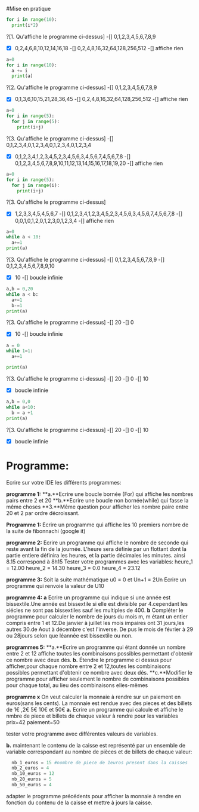 #Mise en pratique


```python
for i in range(10):
  print(i*2)
```

?[1. Qu'affiche le programme ci-dessus]
-[] 0,1,2,3,4,5,6,7,8,9
-[X] 0,2,4,6,8,10,12,14,16,18
-[] 0,2,4,8,16,32,64,128,256,512
-[] affiche rien


```python
a=0
for i in range(10):
  a += i
  print(a)
```

?[2. Qu'affiche le programme ci-dessus]
-[] 0,1,2,3,4,5,6,7,8,9
-[X] 0,1,3,6,10,15,21,28,36,45
-[] 0,2,4,8,16,32,64,128,256,512
-[] affiche rien


```python
a=0
for i in range(5):
  for j in range(5):
    print(i+j)
```

?[3. Qu'affiche le programme ci-dessus]
-[] 0,1,2,3,4,0,1,2,3,4,0,1,2,3,4,0,1,2,3,4
-[X] 0,1,2,3,4,1,2,3,4,5,2,3,4,5,6,3,4,5,6,7,4,5,6,7,8
-[] 0,1,2,3,4,5,6,7,8,9,10,11,12,13,14,15,16,17,18,19,20
-[] affiche rien


```python
a=0
for i in range(5):
  for j in range(i):
    print(i+j)
```
?[3. Qu'affiche le programme ci-dessus]
-[X] 1,2,3,3,4,5,4,5,6,7
-[] 0,1,2,3,4,1,2,3,4,5,2,3,4,5,6,3,4,5,6,7,4,5,6,7,8
-[] 0,0,1,0,1,2,0,1,2,3,0,1,2,3,4
-[] affiche rien



```python
a=0
while a < 10:
  a+=1
print(a)
```
?[3. Qu'affiche le programme ci-dessus]
-[] 0,1,2,3,4,5,6,7,8,9
-[] 0,1,2,3,4,5,6,7,8,9,10
-[X] 10
-[] boucle infinie


```python
a,b = 0,20
while a < b:
  a+=1
  b-=1
print(a)
```
?[3. Qu'affiche le programme ci-dessus]
-[] 20
-[] 0
-[X] 10
-[] boucle infinie


```python
a = 0
while 1=1:
  a+=1

print(a)
```
?[3. Qu'affiche le programme ci-dessus]
-[] 20
-[] 0
-[] 10
-[X] boucle infinie

```python
a,b = 0,0
while a<10:
  b = a +1  
print(a)
```
?[3. Qu'affiche le programme ci-dessus]
-[] 20
-[] 0
-[] 10
-[X] boucle infinie


# Programme:
Ecrire sur votre IDE les différents programmes:

**programme 1:**
**a.**Ecrire une boucle bornée (For) qui affiche les nombres pairs entre 2 et 20
**b.**Ecrire une boucle non bornée(while) qui fasse la même choses
**3.**Même question pour afficher les nombre paire entre 20 et 2 par ordre décroissant.

**Programme 1:**
Ecrire un programme qui affiche les 10 premiers nombre de la suite de fibonnachi (google it)

**programme 2:**
Ecrire un programme qui affiche le nombre de seconde qui reste avant la fin de la journée.
L'heure sera définie par un flottant dont la partie entiere définira les heures, et la partie décimales les minutes. ainsi 8.15 correspond à 8h15
Tester votre programmes avec les variables:
heure_1 = 12.00
heure_2 = 14.30
heure_3 = 0.0
heure_4 = 23.12  

**programme 3:**
Soit la suite mathématique u0 = 0 et Un+1 = 2Un
Ecrire un programme qui renvoie la valeur de U10


**programme 4:**
**a**
Ecrire un programme qui indique si une année est bissextile.Une année est bissextile si elle est divisible par 4.cependant les siécles ne sont pas bissextiles sauf
les multiples de 400.
**b**
Compléter le programme pour calculer le nombre de jours du mois m, m étant un entier compris entre 1 et 12.De janvier à juillet les mois impaires ont 31 jours,les autres 30.de Aout à décembre c'est l'inverse.
De pus le mois de février à 29 ou 28jours selon que léannée est bissextile ou non.

**programmes 5:**
**a.**Ecrire un programme qui étant donnée un nombre entre 2 et 12 affiche toutes les combinaisons possibles permettant d'obtenir ce nombre avec deux dés.
**b.** Étendre le programme ci dessus pour afficher,pour chaque nombre entre 2 et 12,toutes les combinaisons possibles permettant d'obtenir ce nombre avec deux dés.
**c.**Modifier le programme pour afficher seulement le nombre de combinaisons possibles pour chaque total, au lieu des combinaisons elles-mêmes

**programme x**
On veut calculer la monnaie à rendre sur un paiement en euros(sans les cents).
La monnaie est rendue avec des pieces et des billets de 1€ ,2€ 5€ 10€ et 50€
**a.**
Ecrire un programme qui calcule et affiche le nmbre de piece et billets de chaque valeur à rendre
pour les variables
prix=42
paiement=50

tester votre programme avec différentes valeurs de variables.

**b.** maintenant le contenu de la caisse est représenté par un ensemble de variable correspondant au nombre de pièces et de billets de chaque valeur:
```python
  nb_1_euros = 15 #nombre de piece de 1euros present dans la caisses
  nb_2_euros = 4
  nb_10_euros = 12
  nb_20_euros = 5
  nb_50_euros = 4
```
adapter le programme précédents pour afficher la monnaie à rendre en fonction du contenu de la caisse et mettre à jours la caisse.
